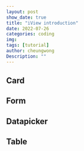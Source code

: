 ```yaml
---
layout: post
show_date: true
title: "iView introduction"
date: 2022-07-26
categories: coding
img:
tags: [tutorial]
author: cheungwong
Description: ""
---
```


## Card

## Form

## Datapicker

## Table